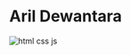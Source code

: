 # Aril Dewantara
![html css js](https://skywell.software/wp-content/uploads/2019/01/javascript-vs-html-vs-css-1024x683.jpg)
